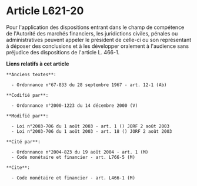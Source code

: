 # Article L621-20

Pour l'application des dispositions entrant dans le champ de compétence de l'Autorité des marchés financiers, les
juridictions civiles, pénales ou administratives peuvent appeler le président de celle-ci ou son représentant à déposer des
conclusions et à les développer oralement à l'audience sans préjudice des dispositions de l'article L. 466-1.

**Liens relatifs à cet article**

	**Anciens textes**:

	  - Ordonnance n°67-833 du 28 septembre 1967 - art. 12-1 (Ab)

	**Codifié par**:

	  - Ordonnance n°2000-1223 du 14 décembre 2000 (V)

	**Modifié par**:

	  - Loi n°2003-706 du 1 août 2003 - art. 1 () JORF 2 août 2003
	  - Loi n°2003-706 du 1 août 2003 - art. 18 () JORF 2 août 2003

	**Cité par**:

	  - Ordonnance n°2004-823 du 19 août 2004 - art. 1 (M)
	  - Code monétaire et financier - art. L766-5 (M)

	**Cite**:

	  - Code monétaire et financier - art. L466-1 (M)
